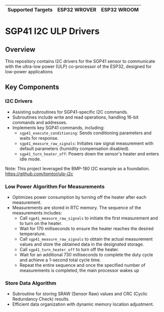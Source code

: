 | Supported Targets | ESP32 WROVER | ESP32 WROOM |
| ----------------- | ------------ | ----------- |

# SGP41 I2C ULP Drivers

## Overview
This repository contains I2C drivers for the SGP41 sensor to communicate with the ultra-low power (ULP) co-processor of the ESP32, designed for low-power applications

## Key Components

### I2C Drivers
- Assisting subroutines for SGP41-specific I2C commands.
- Subroutines include write and read operations, handling 16-bit commands and addresses.
- Implements key SGP41 commands, including:
    - `sgp41_execute_conditioning`: Sends conditioning parameters and waits for response.
    - `sgp41_measure_raw_signals`: Initiates raw signal measurement with default parameters (humidity compensation disabled).
    - `sgp41_turn_heater_off`: Powers down the sensor's heater and enters idle mode.

Note: This project leveraged the BMP-180 I2C example as a foundation. https://github.com/tomtor/ulp-i2c

### Low Power Algorithm For Measurements
- Optimizes power consumption by turning off the heater after each measurement.
- Measurements are stored in RTC memory.
The sequence of the measurements includes:
    -	Call `sgp41_measure_raw_signals` to initiate the first measurement and to turn on the heater.
    -	Wait for 170 milliseconds to ensure the heater reaches the desired temperature.
    -	Call `sgp41_measure_raw_signals` to obtain the actual measurement values and store the obtained data in the designated storage.
    -	Call `sgp41_turn_heater_off` to turn off the heater.
    -	Wait for an additional 730 milliseconds to complete the duty cycle and achieve a 1-second total cycle time.
    -	Repeat the entire sequence and once the specified number of measurements is completed, the main processor wakes up 

### Store Data Algorithm
- Subroutine for storing SRAW (Sensor Raw) values and CRC (Cyclic Redundancy Check) results.
- Efficient data organization with dynamic memory location adjustment.




